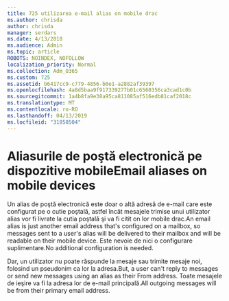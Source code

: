 ```yaml
---
title: 725 utilizarea e-mail alias on mobile drac
ms.author: chrisda
author: chrisda
manager: serdars
ms.date: 4/13/2018
ms.audience: Admin
ms.topic: article
ROBOTS: NOINDEX, NOFOLLOW
localization_priority: Normal
ms.collection: Adm_O365
ms.custom: 725
ms.assetid: b6417cc9-c779-4856-b0e1-a2882af39397
ms.openlocfilehash: 4a8d5baa9f917339277b01c6560356ca3cad1c0b
ms.sourcegitcommit: 1a4b8fa9e38a95ca811085af516edb81caf2018c
ms.translationtype: MT
ms.contentlocale: ro-RO
ms.lasthandoff: 04/13/2019
ms.locfileid: "31858504"
---
```

# <a name="email-aliases-on-mobile-devices"></a><span data-ttu-id="92c6a-102">Aliasurile de poştă electronică pe dispozitive mobile</span><span class="sxs-lookup"><span data-stu-id="92c6a-102">Email aliases on mobile devices</span></span>

<span data-ttu-id="92c6a-103">Un alias de poştă electronică este doar o altă adresă de e-mail care este configurat pe o cutie poştală, astfel încât mesajele trimise unui utilizator alias vor fi livrate la cutia poştală şi va fi citit on lor mobile drac.</span><span class="sxs-lookup"><span data-stu-id="92c6a-103">An email alias is just another email address that's configured on a mailbox, so messages sent to a user's alias will be delivered to their mailbox and will be readable on their mobile device.</span></span> <span data-ttu-id="92c6a-104">Este nevoie de nici o configurare suplimentare.</span><span class="sxs-lookup"><span data-stu-id="92c6a-104">No additional configuration is needed.</span></span>

<span data-ttu-id="92c6a-105">Dar, un utilizator nu poate răspunde la mesaje sau trimite mesaje noi, folosind un pseudonim ca lor la adresa.</span><span class="sxs-lookup"><span data-stu-id="92c6a-105">But, a user can't reply to messages or send new messages using an alias as their From address.</span></span> <span data-ttu-id="92c6a-106">Toate mesajele de ieşire va fi la adresa lor de e-mail principală.</span><span class="sxs-lookup"><span data-stu-id="92c6a-106">All outgoing messages will be from their primary email address.</span></span>

